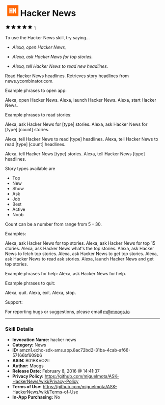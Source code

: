 # &nbsp;<img src="skill_icon" alt="Hacker News icon" width="36"> Hacker News
![5 stars](../../images/ic_star_black_18dp_1x.png)![5 stars](../../images/ic_star_black_18dp_1x.png)![5 stars](../../images/ic_star_black_18dp_1x.png)![5 stars](../../images/ic_star_black_18dp_1x.png)![5 stars](../../images/ic_star_black_18dp_1x.png) 1

To use the Hacker News skill, try saying...

* *Alexa, open Hacker News,*

* *Alexa, ask Hacker News for top stories.*

* *Alexa, tell Hacker News to read new headlines.*

Read Hacker News headlines. Retrieves story headlines from news.ycombinator.com.

Example phrases to open app:

Alexa, open Hacker News.
Alexa, launch Hacker News.
Alexa, start Hacker News.

Example phrases to read stories:

Alexa, ask Hacker News for [type] stories.
Alexa, ask Hacker News for [type] [count] stories.

Alexa, tell Hacker News to read [type] headlines.
Alexa, tell Hacker News to read [type] [count] headlines.

Alexa, tell Hacker News [type] stories.
Alexa, tell Hacker News [type] headlines.

Story types available are 
- Top
- New
- Show
- Ask
- Job
- Best
- Active
- Noob

Count can be a number from range from 5 - 30.

Examples:

Alexa, ask Hacker News for top stories.
Alexa, ask Hacker News for top 15 stories.
Alexa, ask Hacker News what's the top stories.
Alexa, ask Hacker News to fetch top stories.
Alexa, ask Hacker News to get top stories.
Alexa, ask Hacker News to read ask stories.
Alexa, launch Hacker News and get top stories.

Example phrases for help:
Alexa, ask Hacker News for help.

Example phrases to quit:

Alexa, quit.
Alexa, exit.
Alexa, stop.

Support:

For reporting bugs or suggestions, please email m@moogs.io

***

### Skill Details

* **Invocation Name:** hacker news
* **Category:** News
* **ID:** amzn1.echo-sdk-ams.app.8ac72bd2-31ba-4cab-af66-57166bf609b6
* **ASIN:** B01BKVO2II
* **Author:** Moogs
* **Release Date:** February 8, 2016 @ 14:41:37
* **Privacy Policy:** https://github.com/miguelmota/ASK-HackerNews/wiki/Privacy-Policy
* **Terms of Use:** https://github.com/miguelmota/ASK-HackerNews/wiki/Terms-of-Use
* **In-App Purchasing:** No
